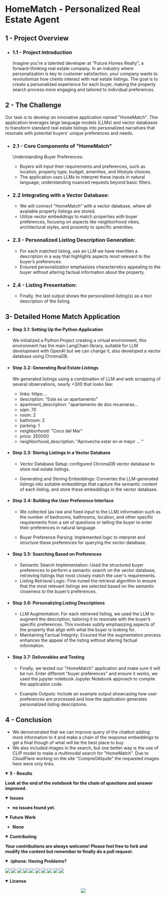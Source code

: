 # HomeMatch - Personalized Real Estate Agent

## 1 - Project Overview
-    ### 1.1 - Project Introduction
     Imagine you're a talented developer at "Future Homes Realty", a forward-thinking real estate company. In an industry where personalization is key to customer satisfaction, your company wants to revolutionize how clients interact with real estate listings. The goal is to create a personalized experience for each buyer, making the property search process more engaging and tailored to individual preferences.

## 2 - The Challenge
Our task is to develop an innovative application named "HomeMatch". This application leverages large language models (LLMs) and vector databases to transform standard real estate listings into personalized narratives that resonate with potential buyers' unique preferences and needs.

-    ### 2.1 - Core Components of "HomeMatch"
     Understanding Buyer Preferences:
     - Buyers will input their requirements and preferences, such as location, property type, budget, amenities, and lifestyle choices.
     - The application uses LLMs to interpret these inputs in natural language, understanding nuanced requests beyond basic filters.

-    ### 2.2 Integrating with a Vector Database:
     - We will connect "HomeMatch" with a vector database, where all available property listings are stored.
     - Utilize vector embeddings to match properties with buyer preferences, focusing on aspects like neighborhood vibes, architectural styles, and proximity to specific amenities.

-    ### 2.3 - Personalized Listing Description Generation:
     - For each matched listing, use an LLM we have rewritten a description in a way that highlights aspects most relevant to the buyer’s preferences.
     - Ensured  personalization emphasizes characteristics appealing to the buyer without altering factual information about the property.

-    ### 2.4 - Listing Presentation:
     - Finally, the last output shows the personalized listing(s) as a text description of the listing.

## 3- Detailed Home Match Application

-    #### Step 3.1: Setting Up the Python Application
     We initialized a Python Project creating a virtual environment, this environment has the main LangChain library, suitable for LLM development with OpenAI but we can change it, also developed a vector database using ChromaDB.

-    #### Step 3.2: Generating Real Estate Listings
     We generated listings using a combination of LLM and web scrapping of several observations, nearly +300 that looks like:
     - links: https:...
     - description: "Este es un apartamento"
     - apartment_description: "apartamento de dos recamaras...
     - sqm: 70
     - room: 2
     - bathroom: 2
     - parking: 1
     - neighborhood: "Coco del Mar"
     - price: 350000
     - neighborhood_description: "Aprovecha estar en el mejor ... "


-    #### Step 3.3: Storing Listings in a Vector Database
     - Vector Database Setup: configured ChromaDB vector database to store real estate listings.

     - Generating and Storing Embeddings: Convertes the LLM-generated listings into suitable embeddings that capture the semantic content of each listing, and store these embeddings in the vector database.

-    #### Step 3.4: Building the User Preference Interface
     - We collected (as raw and fixed input to the LLM) information such as the number of bedrooms, bathrooms, location, and other specific requirements from a set of questions or telling the buyer to enter their preferences in natural language. 

     - Buyer Preference Parsing: Implemented logic to interpret and structure these preferences for querying the vector database.

-    #### Step 3.5: Searching Based on Preferences
     - Semantic Search Implementation: Used the structured buyer preferences to perform a semantic search on the vector database, retrieving listings that most closely match the user's requirements.
     - Listing Retrieval Logic: Fine-tuned the retrieval algorithm to ensure that the most relevant listings are selected based on the semantic closeness to the buyer’s preferences.

-    #### Step 3.6: Personalizing Listing Descriptions
     - LLM Augmentation: For each retrieved listing, we used the LLM to augment the description, tailoring it to resonate with the buyer’s specific preferences. This involves subtly emphasizing aspects of the property that align with what the buyer is looking for.
     - Maintaining Factual Integrity: Ensured that the augmentation process enhances the appeal of the listing without altering factual information.

-    #### Step 3.7: Deliverables and Testing
     - Finally, we tested our "HomeMatch" application and make sure it will be run. Enter different "buyer preferences" and ensure it works, we used the jupyter notebook Jupyter Notebook approach to compile the application code.

     - Example Outputs: Include an example output showcasing how user preferences are processed and how the application generates personalized listing descriptions.

## 4 - Conclusion 
- We demonstrated that we can improve query of the chatbot adding more information to it and make a chain of the response embeddings to get a final though of what will be the best place to buy
- We also included images in the search, but one better way is the use of CLIP model to make a multimodal search for "HomeMatch".  Due to CloudFlare working on the site "CompreOAlquile" the requested images here were only links.

<details open>
<summary> <b>5 - Results<b></summary>

Look at the end of the notebook for the chain of questions and answer improved.

<p align="center"> </p>
</details>

<details open>
<summary> <b>Issues<b></summary>

- no issues found yet.

</details>

<details open>
<summary> <b>Future Work<b></summary>

- None

</details>

<details open>
<summary> <b>Contributing<b></summary>

Your contributions are always welcome! Please feel free to fork and modify the content but remember to finally do a pull request.

</details>

<details open>
<summary> :iphone: <b>Having Problems?<b></summary>

<p align = "center">

[<img src="https://img.shields.io/badge/linkedin-%230077B5.svg?&style=for-the-badge&logo=linkedin&logoColor=white" />](https://www.linkedin.com/in/riawa)
[<img src="https://img.shields.io/badge/telegram-2CA5E0?style=for-the-badge&logo=telegram&logoColor=white"/>](https://t.me/issaiass)
[<img src="https://img.shields.io/badge/instagram-%23E4405F.svg?&style=for-the-badge&logo=instagram&logoColor=white">](https://www.instagram.com/daqsyspty/)
[<img src="https://img.shields.io/badge/twitter-%231DA1F2.svg?&style=for-the-badge&logo=twitter&logoColor=white" />](https://twitter.com/daqsyspty) 
[<img src ="https://img.shields.io/badge/facebook-%233b5998.svg?&style=for-the-badge&logo=facebook&logoColor=white%22">](https://www.facebook.com/daqsyspty)
[<img src="https://img.shields.io/badge/linkedin-%230077B5.svg?&style=for-the-badge&logo=linkedin&logoColor=white" />](https://www.linkedin.com/in/riawe)
[<img src="https://img.shields.io/badge/tiktok-%23000000.svg?&style=for-the-badge&logo=tiktok&logoColor=white" />](https://www.linkedin.com/in/riawe)
[<img src="https://img.shields.io/badge/whatsapp-%23075e54.svg?&style=for-the-badge&logo=whatsapp&logoColor=white" />](https://wa.me/50766168542?text=Hello%20Rangel)
[<img src="https://img.shields.io/badge/hotmail-%23ffbb00.svg?&style=for-the-badge&logo=hotmail&logoColor=white" />](mailto:issaiass@hotmail.com)
[<img src="https://img.shields.io/badge/gmail-%23D14836.svg?&style=for-the-badge&logo=gmail&logoColor=white" />](mailto:riawalles@gmail.com)

</p>


</details>

<details open>
<summary> <b>License<b></summary>
<p align = "center">
<img src= "https://mirrors.creativecommons.org/presskit/buttons/88x31/svg/by-sa.svg" />
</p>
</details>
